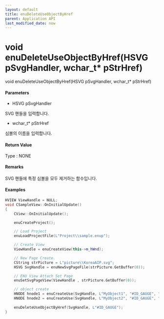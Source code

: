 ```yaml
---
layout: default
title: enuDeleteUseObjectByHref
parent: Application API
last_modified_date: now
---
```

# void enuDeleteUseObjectByHref\(HSVG pSvgHandler, wchar\_t\* pStrHref\)

void enuDeleteUseObjectByHref\(HSVG pSvgHandler, wchar\_t\* pStrHref\)

#### Parameters

* HSVG pSvgHandler

SVG 핸들을 입력합니다.

* wchar\_t\* pStrHref

심볼의 이름을 입력합니다.

#### Return Value

Type : NONE

#### Remarks

SVG 핸들에 특정 심볼을 모두 제거하는 함수입니다. 

#### Examples

```cpp
HVIEW ViewHandle = NULL; 
void CSampleView::OnInitialUpdate() 
{ 
    CView::OnInitialUpdate(); 

    enuCreateProject(); 

    // Load Project
    enuLoadProjectFile(L"Project\\sample.enup"); 

    // Create View
    ViewHandle = enuCreateView(this->m_hWnd); 

    // New Page Create. 
    CString strPicture = L"picture\\KoreaAIP.svg"; 
    HSVG SvgHandle = enuNewSvgPageFile(strPicture.GetBuffer(0)); 

    // ENU View Attach Set Page 
    enuSetSvgPageView(ViewHandle , strPicture.GetBuffer(0)); 

    // object create
    HNODE hnode1 = enuCreateUse(SvgHandle, L"MyObject1", "#ID_GAUGE", "hmi", 300, 300);
    HNODE hnode2 = enuCreateUse(SvgHandle, L"MyObject2", "#ID_GAUGE", "hmi", 300, 300);   
    
    enuDeleteUseObjectByHref(SvgHandle, L"#ID_GAUGE");
}
```



